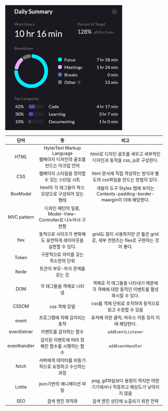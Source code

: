 <img src="/Tracking_Time/1%20Jan/250130.png">

|      단어      |                           뜻                            |                               비고                               |
|:------------:|:------------------------------------------------------:|:--------------------------------------------------------------:|
|     HTML     | HyterText Markup Language<br/>웹페이지 디자인의 골조를 만드는 마크업 언어 |         html로 디자인 골조를 세우고 세부적인 디자인과 동작을 css, js로 구성한다.         |
|     CSS      |               웹페이지 스타일을 정의할 수 있는 스타일 시트                |          html 문서에 직접 작성하는 방식과 별도의 css파일을 만드는 방법이 있다.           |
|   BoxModel   |            html의 각 태그들이 박스 모양으로 구성되어 있는 형태             | 개발자 도구 Styles 탭에 보이는 Contents-padding-border-maargin이 이에 해당한다. |
| MVC pattern  |      디자인 패턴의 일종, Model-View-Controller로 나누어서 구현함       |                                                                |
|     flex     |          동적으로 사이즈가 변화해도 유연하게 레이아웃을 실현할 수 있다.           |      grid도 많이 사용하지만 큰 틀은 grid로, 세부 컨텐츠는 flex로 구현하는 것이 좋다.      |
|    Token     |                  구문적으로 의미를 갖는 최소한의 단위                  |                                                                |
|     Node     |                   토큰이 부모-자식 관계를 갖는 것                   |                                                                |
|     DOM      |                     각 태그들을 객체로 나타냄                     |       객체로 각 태그들을 나타내기 때문에 각 객체에 대한 동적인 이벤트를 활성화시킬 수 있다.        |
|    CSSOM     |                       css 객체 모델                        |               css를 객체 단위로 조작하여 동적으로 읽고 수정할 수 있음                |
|    event     |                    프로그램에 의해 감지되는 동작                    |                 유저에 의한 클릭, 마우스 이동 등이 이에 해당한다.                  |
| eventlistner |                      이벤트를 감지하는 함수                      |                     ```addEventListener```                     |
| eventhandler |              감지된 이벤트에 따라 정해진 함수를 시행하는 함수               |                     ```addEventHandler```                      |
|    fetch     |             서버에게 데이터를 비동기적으로 요청하고 수신하는 과정              |                                                                |
|    Lottie    |                    json기반의 애니메이션 파일                    |        png, gif파일보다 용량이 작지만 어떤 기기에서나 작동하고 해상도가 낮아지지 않음         |
|     SEO      |                       검색 엔진 최적화                        |                      검색 엔진 상단에 노출되기 위한 전략                      |